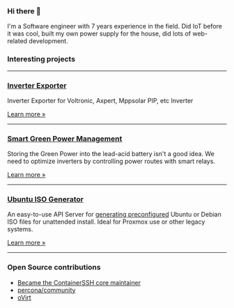 ### Hi there 👋

I'm a Software engineer with 7 years experience in the field. Did IoT before it was cool, built my own power supply for the house, did lots of web-related development.

### Interesting projects

---

### [Inverter Exporter](https://github.com/bencurio/inverter_exporter)

Inverter Exporter for Voltronic, Axpert, Mppsolar PIP, etc Inverter

[Learn more &raquo;](https://github.com/bencurio/inverter_exportert)

---

### [Smart Green Power Management](https://github.com/bencurio/smart-green-power-management)

Storing the Green Power into the lead-acid battery isn't a good idea. We need to optimize inverters by controlling power routes with smart relays.

[Learn more &raquo;](https://github.com/bencurio/smart-green-power-management)

---

### [Ubuntu ISO Generator](https://github.com/bencurio/ubuntu-isogen-apiserver)

An easy-to-use API Server for [generating preconfigured](https://github.com/bencurio/ubuntu-isogen-cli/blob/main/example/template.yaml) Ubuntu or Debian ISO files for unattended install. Ideal for Proxmox use or other legacy systems.

[Learn more &raquo;](https://github.com/bencurio/ubuntu-isogen-apiserver)

---

### Open Source contributions

- [Became the ContainerSSH core maintainer](https://containerssh.io/)
- [percona/community](https://github.com/percona/community)
- [oVirt](https://github.com/oVirt)
